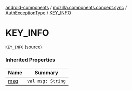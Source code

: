 [android-components](../../index.md) / [mozilla.components.concept.sync](../index.md) / [AuthExceptionType](index.md) / [KEY_INFO](./-k-e-y_-i-n-f-o.md)

# KEY_INFO

`KEY_INFO` [(source)](https://github.com/mozilla-mobile/android-components/blob/master/components/concept/sync/src/main/java/mozilla/components/concept/sync/OAuthAccount.kt#L13)

### Inherited Properties

| Name | Summary |
|---|---|
| [msg](msg.md) | `val msg: `[`String`](https://kotlinlang.org/api/latest/jvm/stdlib/kotlin/-string/index.html) |
